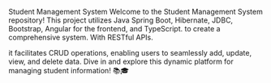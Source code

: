 Student Management System
Welcome to the Student Management System repository!
This project utilizes Java Spring Boot, Hibernate, JDBC, Bootstrap, Angular for the frontend, and TypeScript. to create a comprehensive system. 
With RESTful APIs.

it facilitates CRUD operations, enabling users to seamlessly add, update, view, and delete data. 
Dive in and explore this dynamic platform for managing student information! 📚🎓

